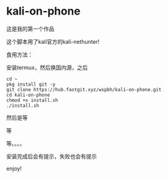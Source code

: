 # kali-on-phone

这是我的第一个作品


这个脚本用了kali官方的kali-nethunter!


食用方法：


安装termux，然后换国内源，之后
```
cd ~
pkg install git -y
git clone https://hub.fastgit.xyz/wspbh/kali-on-phone.git
cd kali-on-phone
chmod +x install.sh
./install.sh  
```
然后是等

等

等。。。。

安装完成后会有提示，失败也会有提示


enjoy!
